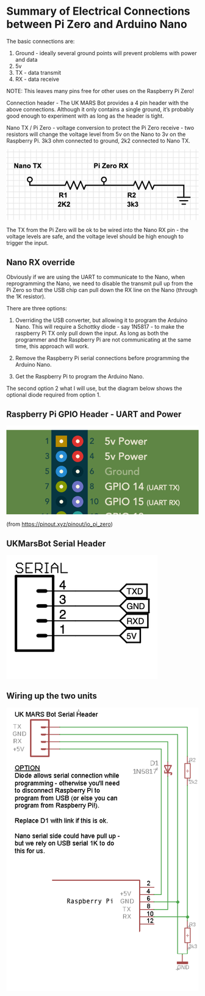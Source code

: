 # Summary of Electrical Connections between Pi Zero and Arduino Nano

The basic connections are: 

 1. Ground - ideally several ground points will prevent problems with power and data
 2. 5v
 3. TX - data transmit
 4. RX - data receive

NOTE: This leaves many pins free for other uses on the Raspberry Pi Zero!

Connection header - The UK MARS Bot provides a 4 pin header with the above connections. Although it only contains a single ground, it’s probably good enough to experiment with as long as the header is tight.


Nano TX / Pi Zero - voltage conversion to protect the Pi Zero receive - two resistors will change the voltage level from 5v on the Nano to 3v on the Raspberry Pi. 3k3 ohm connected to ground, 2k2 connected to Nano TX. 

![Converting 5v TX to 3v3 RX](images/potential_divider.png)

The TX from the Pi Zero will be ok to be wired into the Nano RX pin - the voltage levels are safe, and the voltage level should be high enough to trigger the input.

## Nano RX override

Obviously if we are using the UART to communicate to the Nano, when reprogramming the Nano, we need to disable the transmit pull up from the Pi Zero so that the USB chip can pull down the RX line on the Nano (through the 1K resistor).

There are three options:

1. Overriding the USB converter, but allowing it to program the Arduino Nano. This will require a Schottky diode - say 1N5817 - to make the raspberry Pi TX only pull down the input. As long as both the programmer and the Raspberry Pi are not communicating at the same time, this approach will work.

2. Remove the Raspberry Pi serial connections before programming the Arduino Nano.

3. Get the Raspberry Pi to program the Arduino Nano.

The second option 2 what I will use, but the diagram below shows the optional diode required from option 1.

## Raspberry Pi GPIO Header - UART and Power

![Pi Zero Header UART detail](images/PiZeroUart.png)

(from https://pinout.xyz/pinout/io_pi_zero)


## UKMarsBot Serial Header


![Nano Serial Header](images/Nano_Serial_header.png)


## Wiring up the two units

![UK Mars Bot Serial to Pi Zero schematic wiring diagram](images/Raspberry_Pi_connection.png)



